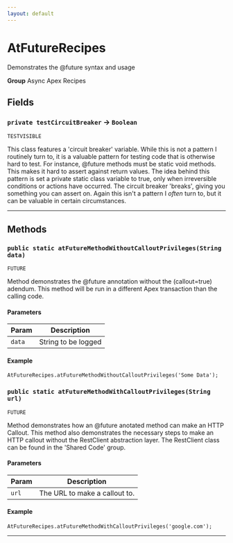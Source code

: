 ```yaml
---
layout: default
---
```

# AtFutureRecipes

Demonstrates the &commat;future syntax and usage


**Group** Async Apex Recipes

## Fields

### `private testCircuitBreaker` → `Boolean`

`TESTVISIBLE` 

This class features a 'circuit breaker' variable. While this is not a pattern I routinely turn to, it is a valuable pattern for testing code that is otherwise hard to test. For instance, &commat;future methods must be static void methods. This makes it hard to assert against return values. The idea behind this pattern is set a private static class variable to true, only when irreversible conditions or actions have occurred. The circuit breaker 'breaks', giving you something you can assert on. Again this isn't a pattern I *often* turn to, but it can be valuable in certain circumstances.

---
## Methods
### `public static atFutureMethodWithoutCalloutPrivileges(String data)`

`FUTURE`

Method demonstrates the &commat;future annotation without the (callout=true) adendum. This method will be run in a different Apex transaction than the calling code.

#### Parameters

|Param|Description|
|---|---|
|`data`|String to be logged|

#### Example
```apex
AtFutureRecipes.atFutureMethodWithoutCalloutPrivileges('Some Data');
```


### `public static atFutureMethodWithCalloutPrivileges(String url)`

`FUTURE`

Method demonstrates how an &commat;future anotated method can make an HTTP Callout. This method also demonstrates the necessary steps to make an HTTP callout without the RestClient abstraction layer. The RestClient class can be found in the 'Shared Code' group.

#### Parameters

|Param|Description|
|---|---|
|`url`|The URL to make a callout to.|

#### Example
```apex
AtFutureRecipes.atFutureMethodWithCalloutPrivileges('google.com');
```


---
